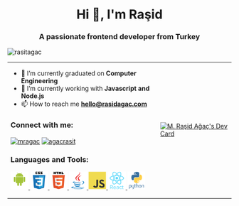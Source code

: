 <h1 align="center">Hi 👋, I'm Raşid</h1>
<h3 align="center">A passionate frontend developer from Turkey</h3>
<p align="left">
  <img
    src="https://komarev.com/ghpvc/?username=rasitagac&label=Profile%20views&color=0e75b6&style=flat"
    alt="rasitagac"
  />
</p>
<table style="display: table; width: %100;">
  <tr>
    <td>
      <ul>
        <li>🔭 I’m currently graduated on <b>Computer Engineering</b></li>
        <li>🌱 I’m currently working with <b>Javascript and Node.js</b></li>
        <li>
          📫 How to reach me
          <a href="mailto:hello@rasidagac.com"><b>hello@rasidagac.com</b></a>
        </li>
      </ul>
      <h3 align="left">Connect with me:</h3>
      <p align="left">
        <a href="https://linkedin.com/in/mragac" target="blank"
          ><img
            align="center"
            src="https://raw.githubusercontent.com/rahuldkjain/github-profile-readme-generator/master/src/images/icons/Social/linked-in-alt.svg"
            alt="mragac"
            height="30"
            width="40"
        /></a>
        <a
          href="https://open.spotify.com/user/agacrasit?si=a7c4f36ac55c4615"
          target="blank"
          ><img
            align="center"
            src="https://raw.githubusercontent.com/rahuldkjain/github-profile-readme-generator/master/src/images/icons/Social/spotify.svg"
            alt="agacrasit"
            height="30"
            width="40"
        /></a>
      </p>
      <h3 align="left">Languages and Tools:</h3>
      <p align="left">
        <a
          href="https://developer.android.com"
          target="_blank"
          rel="noreferrer"
        >
          <img
            src="https://raw.githubusercontent.com/devicons/devicon/master/icons/android/android-original-wordmark.svg"
            alt="android"
            width="40"
            height="40"
          />
        </a>
        <a
          href="https://www.w3schools.com/css/"
          target="_blank"
          rel="noreferrer"
        >
          <img
            src="https://raw.githubusercontent.com/devicons/devicon/master/icons/css3/css3-original-wordmark.svg"
            alt="css3"
            width="40"
            height="40"
          />
        </a>
        <a href="https://www.w3.org/html/" target="_blank" rel="noreferrer">
          <img
            src="https://raw.githubusercontent.com/devicons/devicon/master/icons/html5/html5-original-wordmark.svg"
            alt="html5"
            width="40"
            height="40"
          />
        </a>
        <a href="https://www.java.com" target="_blank" rel="noreferrer">
          <img
            src="https://raw.githubusercontent.com/devicons/devicon/master/icons/java/java-original.svg"
            alt="java"
            width="40"
            height="40"
          />
        </a>
        <a
          href="https://developer.mozilla.org/en-US/docs/Web/JavaScript"
          target="_blank"
          rel="noreferrer"
        >
          <img
            src="https://raw.githubusercontent.com/devicons/devicon/master/icons/javascript/javascript-original.svg"
            alt="javascript"
            width="40"
            height="40"
          />
        </a>
        <a href="https://reactjs.org/" target="_blank" rel="noreferrer">
          <img
            src="https://raw.githubusercontent.com/devicons/devicon/1119b9f84c0290e0f0b38982099a2bd027a48bf1/icons/react/react-original-wordmark.svg"
            alt="React.js"
            width="40"
            height="40"
          />
        </a>
        <a href="https://www.python.org/" target="_blank" rel="noreferrer">
          <img
            src="https://raw.githubusercontent.com/devicons/devicon/1119b9f84c0290e0f0b38982099a2bd027a48bf1/icons/python/python-original-wordmark.svg"
            alt="python"
            width="40"
            height="40"
          />
        </a>
      </p>
    </td>
    <td style="text-aling: center;">
      <a href="https://app.daily.dev/rasidagac"
        ><img
          src="https://api.daily.dev/devcards/814ef75d963e485d8ff2b67b72cfab2a.png?r=z7n"
          width="350"
          alt="M. Raşid Ağaç's Dev Card"
      /></a>
    </td>
  </tr>
</table>
